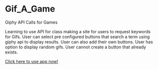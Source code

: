 # Gif_A_Game
Giphy API Calls for Games

Learning to use API for class making a site for users to request keywords for Gifs.
User can select pre configured buttons that search a term using giphy api to display results.
User can also add their own buttons.
User has option to display random gifs.
User cannot create a button that already exists. 

[Click here to use app now!](https://jack87.github.io/Gif_A_Game/)